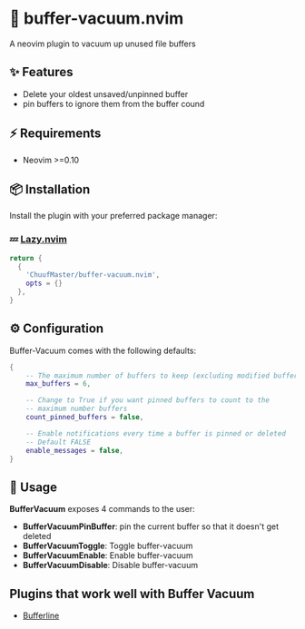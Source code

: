 # 🧹 buffer-vacuum.nvim

A neovim plugin to vacuum up unused file buffers

## ✨ Features

- Delete your oldest unsaved/unpinned buffer
- pin buffers to ignore them from the buffer cound

## ⚡️ Requirements

- Neovim >=0.10

## 📦 Installation

Install the plugin with your preferred package manager:

### 💤 [Lazy.nvim](https://github/folke/lazy.nvim)

```lua
return {
  {
    'ChuufMaster/buffer-vacuum.nvim',
    opts = {}
  },
}
```

## ⚙️ Configuration

Buffer-Vacuum comes with the following defaults:

```lua
{
    -- The maximum number of buffers to keep (excluding modified buffer)
    max_buffers = 6,

    -- Change to True if you want pinned buffers to count to the
    -- maximum number buffers
    count_pinned_buffers = false,

    -- Enable notifications every time a buffer is pinned or deleted
    -- Default FALSE
    enable_messages = false,
}
```

## 🚀 Usage

**BufferVacuum** exposes 4 commands to the user:

- **BufferVacuumPinBuffer**: pin the current buffer so that it doesn't get
  deleted
- **BufferVacuumToggle**: Toggle buffer-vacuum
- **BufferVacuumEnable**: Enable buffer-vacuum
- **BufferVacuumDisable**: Disable buffer-vacuum

## Plugins that work well with Buffer Vacuum

- [Bufferline](https://github.com/akinsho/bufferline.nvim)
